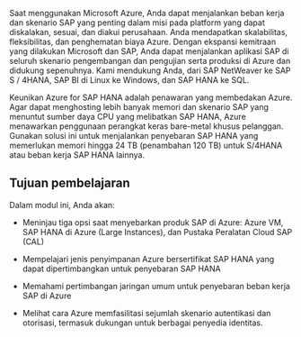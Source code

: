 Saat menggunakan Microsoft Azure, Anda dapat menjalankan beban kerja dan skenario SAP yang penting dalam misi pada platform yang dapat diskalakan, sesuai, dan diakui perusahaan. Anda mendapatkan skalabilitas, fleksibilitas, dan penghematan biaya Azure. Dengan ekspansi kemitraan yang dilakukan Microsoft dan SAP, Anda dapat menjalankan aplikasi SAP di seluruh skenario pengembangan dan pengujian serta produksi di Azure dan didukung sepenuhnya. Kami mendukung Anda, dari SAP NetWeaver ke SAP S / 4HANA, SAP BI di Linux ke Windows, dan SAP HANA ke SQL.
  
Keunikan Azure for SAP HANA adalah penawaran yang membedakan Azure. Agar dapat menghosting lebih banyak memori dan skenario SAP yang menuntut sumber daya CPU yang melibatkan SAP HANA, Azure menawarkan penggunaan perangkat keras bare-metal khusus pelanggan. Gunakan solusi ini untuk menjalankan penyebaran SAP HANA yang memerlukan memori hingga 24 TB (penambahan 120 TB) untuk S/4HANA atau beban kerja SAP HANA lainnya.

## <a name="learning-objectives"></a>Tujuan pembelajaran 

Dalam modul ini, Anda akan:

- Meninjau tiga opsi saat menyebarkan produk SAP di Azure: Azure VM, SAP HANA di Azure (Large Instances), dan Pustaka Peralatan Cloud SAP (CAL)

- Mempelajari jenis penyimpanan Azure bersertifikat SAP HANA yang dapat dipertimbangkan untuk penyebaran SAP HANA

- Memahami pertimbangan jaringan umum untuk penyebaran beban kerja SAP di Azure

- Melihat cara Azure memfasilitasi sejumlah skenario autentikasi dan otorisasi, termasuk dukungan untuk berbagai penyedia identitas. 
